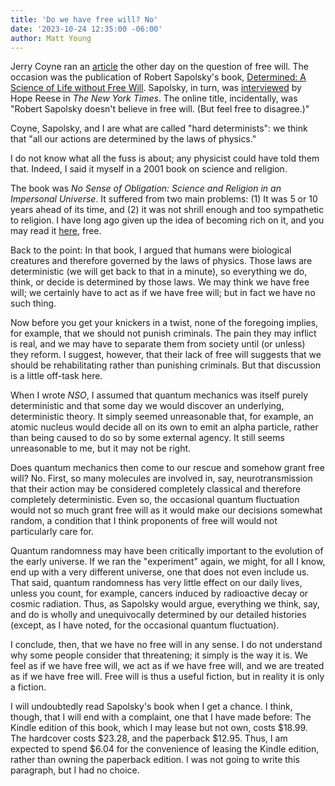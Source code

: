 ```yaml
---
title: 'Do we have free will? No'
date: '2023-10-24 12:35:00 -06:00'
author: Matt Young
---
```


Jerry Coyne ran an <a href="https://whyevolutionistrue.com/2023/10/22/robert-sapolsky-gets-interviewed-about-his-new-book-on-free-will-and-determinism/">article</a> the other day on the question of free will. The occasion was the publication of Robert Sapolsky's book, <a href="https://www.amazon.com/Determined-Science-Life-without-Free-ebook/dp/B0BSKQ5ZDM/">Determined: A Science of Life without Free Will</a>. Sapolsky, in turn, was <a href="https://www.nytimes.com/2023/10/16/science/free-will-sapolsky.html">interviewed</a> by Hope Reese in <i>The New York Times</i>. The online title, incidentally, was "Robert Sapolsky doesn't believe in free will. (But feel free to disagree.)" 

Coyne, Sapolsky, and I are what are called "hard determinists": we think that "all our actions are determined by the laws of physics."

I do not know what all the fuss is about; any physicist could have told them that. Indeed, I said it myself in a 2001 book on science and religion.

<!--more-->

The book was <i>No Sense of Obligation: Science and Religion in an Impersonal Universe</i>. It suffered from two main problems: (1) It was 5 or 10 years ahead of its time, and (2) it was not shrill enough and too sympathetic to religion. I have long ago given up the idea of becoming rich on it, and you may read it <a href="https://people.mines.edu/mmyoung/wp-content/uploads/sites/99/2019/01/Young_No_Sense_of_Obligation.pdf">here</a>, free.

Back to the point: In that book, I argued that humans were biological creatures and therefore governed by the laws of physics. Those laws are deterministic (we will get back to that in a minute), so everything we do, think, or decide is determined by those laws. We may think we have free will; we certainly have to act as if we have free will; but in fact we have no such thing. 

Now before you get your knickers in a twist, none of the foregoing implies, for example, that we should not punish criminals. The pain they may inflict is real, and we may have to separate them from society until (or unless) they reform. I suggest, however, that their lack of free will suggests that we should be rehabilitating rather than punishing criminals. But that discussion is a little off-task here.

When I wrote <i>NSO</i>, I assumed that quantum mechanics was itself purely deterministic and that some day we would discover an underlying, deterministic theory. It simply seemed unreasonable that, for example, an atomic nucleus would decide all on its own to emit an alpha particle, rather than being caused to do so by some external agency. It still seems unreasonable to me, but it may not be right.

Does quantum mechanics then come to our rescue and somehow grant free will? No. First, so many molecules are involved in, say, neurotransmission that their action may be considered completely classical and therefore completely deterministic. Even so, the occasional quantum fluctuation would not so much grant free will as it would make our decisions somewhat random, a condition that I think proponents of free will would not particularly care for.

Quantum randomness may have been critically important to the evolution of the early universe. If we ran the "experiment" again, we might, for all I know, end up with a very different universe, one that does not even include us. That said, quantum randomness has very little effect on our daily lives, unless you count, for example, cancers induced by radioactive decay or cosmic radiation. Thus, as Sapolsky would argue, everything we think, say, and do is wholly and unequivocally determined by our detailed histories (except, as I have noted, for the occasional quantum fluctuation). 

I conclude, then, that we have no free will in any sense. I do not understand why some people consider that threatening; it simply is the way it is. We feel as if we have free will, we act as if we have free will, and we are treated as if we have free will. Free will is thus a useful fiction, but in reality it is only a fiction.

I will undoubtedly read Sapolsky's book when I get a chance. I think, though, that I will end with a complaint, one that I have made before: The Kindle edition of this book, which I may lease but not own, costs $18.99. The hardcover costs $23.28, and the paperback $12.95. Thus, I am expected to spend $6.04 for the convenience of leasing the Kindle edition, rather than owning the paperback edition. I was not going to write this paragraph, but I had no choice.

